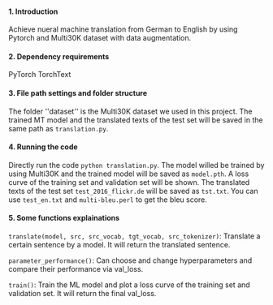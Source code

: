 #### 1. Introduction

Achieve nueral machine translation from German to English by using Pytorch and Multi30K dataset with data augmentation.

#### 2.  Dependency requirements

PyTorch
TorchText

#### 3. File path settings and folder structure

The folder ''dataset'' is the Multi30K dataset we used in this project. The trained MT model and the translated texts of the test set will be saved in the same path as ```translation.py```.

#### 4. Running the code

Directly run the code ```python translation.py```.
The model willed be trained by using Multi30K and the trained model will be saved as ```model.pth```.
A loss curve of the training set and validation set will be shown.
The translated texts of the test set ```test_2016_flickr.de``` will be saved as ```tst.txt```.
You can use ```test_en.txt``` and ```multi-bleu.perl``` to get the bleu score.

#### 5. Some functions explainations

```translate(model, src, src_vocab, tgt_vocab, src_tokenizer)```:
Translate a certain sentence by a model. It will return the translated sentence.

```parameter_performance()```:
Can choose and change hyperparameters and compare their performance via val_loss.

```train()```:
Train the ML model and plot a loss curve of the training set and validation set. It will return the final val_loss.
